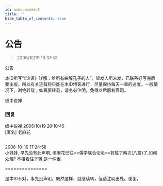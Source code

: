 ```yaml
---
id: announcement
title: ''
hide_table_of_contents: true
---
```


# 公告

> 2006/10/19 16:37:53

<div style={{color: 'red', fontWeight: 'bold', fontSize: 'large'}}>

公告

本ID所写“《论语》详解：给所有曲解孔子的人”，皆发人所未发，已联系好写完后要出版，所以有关连载将只能在本ID博客进行，尽量保持每天一章的速度。一般情况下，谢绝转载；如真要转载，请务必注明，免得以后版权官司。

缠中说禅

</div>

### 回复

<div class='blog-comment'>
<span class='blog-comment-chan'>缠中说禅</span> 2006/10/19 20:10:49<br/>
[匿名] 老麻花 <br/><br/>

 
2006-10-19 17:24:58 <br/>
小妹妹, 早先没有此声明, 老麻花已往<<儒学联合论坛>>转载了两次(八篇)了,如何处理? 不接着往下转,是一件很 
 
===============<br/>

是本ID不对，事先没声明，既然这样，就继续转，但请注明出处。谢谢。
</div>